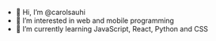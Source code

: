 - 👋 Hi, I’m @carolsauhi
- 👀 I’m interested in web and mobile programming
- 🌱 I’m currently learning JavaScript, React, Python and CSS

<!---
carolsauhi/carolsauhi is a ✨ special ✨ repository because its `README.md` (this file) appears on your GitHub profile.
You can click the Preview link to take a look at your changes.
--->
